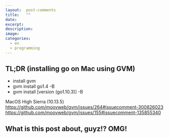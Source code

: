 ```yaml
---
layout:  post-comments
title:   ""
date:   
excerpt: 
description: 
image: 
categories:
  - en
  - programming
---
```


## TL;DR (installing go on Mac using GVM)

 - install gvm
 - gvm install go1.4 -B
 - gvm install [version (go1.10.3)] -B

MacOS High Sierra (10.13.5)
https://github.com/moovweb/gvm/issues/264#issuecomment-300826023
https://github.com/moovweb/gvm/issues/155#issuecomment-135855340

## What is this post about, guyz!? OMG!

